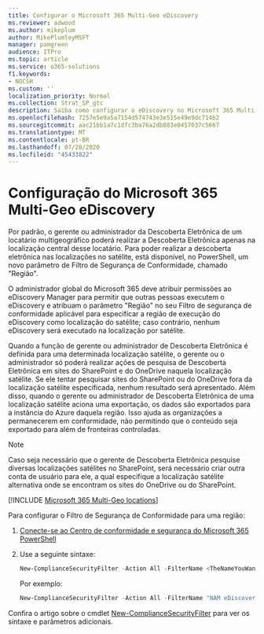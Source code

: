 ```yaml
---
title: Configurar o Microsoft 365 Multi-Geo eDiscovery
ms.reviewer: adwood
ms.author: mikeplum
author: MikePlumleyMSFT
manager: pamgreen
audience: ITPro
ms.topic: article
ms.service: o365-solutions
f1.keywords:
- NOCSH
ms.custom: ''
localization_priority: Normal
ms.collection: Strat_SP_gtc
description: Saiba como configurar o eDiscovery no Microsoft 365 Multi-Geo.
ms.openlocfilehash: 7257e5e9a5a7154d574743e3e515e49e9dc714b2
ms.sourcegitcommit: aac21bb1a7c1dfc3ba76a2db883e0457037c5667
ms.translationtype: MT
ms.contentlocale: pt-BR
ms.lasthandoff: 07/28/2020
ms.locfileid: "45433822"
---
```

# <a name="microsoft-365-multi-geo-ediscovery-configuration"></a>Configuração do Microsoft 365 Multi-Geo eDiscovery

Por padrão, o gerente ou administrador da Descoberta Eletrônica de um locatário multigeográfico poderá realizar a Descoberta Eletrônica apenas na localização central desse locatário. Para poder realizar a descoberta eletrônica nas localizações no satélite, está disponível, no PowerShell, um novo parâmetro de Filtro de Segurança de Conformidade, chamado "Região".

O administrador global do Microsoft 365 deve atribuir permissões ao eDiscovery Manager para permitir que outras pessoas executem o eDiscovery e atribuam o parâmetro "Região" no seu Filtro de segurança de conformidade aplicável para especificar a região de execução do eDiscovery como localização do satélite; caso contrário, nenhum eDiscovery será executado na localização por satélite.

Quando a função de gerente ou administrador de Descoberta Eletrônica é definida para uma determinada localização satélite, o gerente ou o administrador só poderá realizar ações de pesquisa de Descoberta Eletrônica em sites do SharePoint e do OneDrive naquela localização satélite. Se ele tentar pesquisar sites do SharePoint ou do OneDrive fora da localização satélite especificada, nenhum resultado será apresentado. Além disso, quando o gerente ou administrador de Descoberta Eletrônica de uma localização satélite aciona uma exportação, os dados são exportados para a instância do Azure daquela região. Isso ajuda as organizações a permanecerem em conformidade, não permitindo que o conteúdo seja exportado para além de fronteiras controladas.

> [!NOTE]
> Caso seja necessário que o gerente de Descoberta Eletrônica pesquise diversas localizações satélites no SharePoint, será necessário criar outra conta de usuário para ele, a qual especifique a localização satélite alternativa onde se encontram os sites do OneDrive ou do SharePoint.

[!INCLUDE [Microsoft 365 Multi-Geo locations](includes/office-365-multi-geo-locations.md)]

Para configurar o Filtro de Segurança de Conformidade para uma região:

1. [Conecte-se ao Centro de conformidade e segurança do Microsoft 365 PowerShell](https://docs.microsoft.com/powershell/exchange/office-365-scc/connect-to-scc-powershell/connect-to-scc-powershell)

2. Use a seguinte sintaxe:

   ```powershell
   New-ComplianceSecurityFilter -Action All -FilterName <TheNameYouWantToAssign> -Region <RegionValue> -Users <UserPrincipalName>
   ```

   Por exemplo:

   ```powershell
   New-ComplianceSecurityFilter -Action All -FilterName "NAM eDiscovery Managers" -Region NAM -Users adwood@contoso.onmicrosoft.com
   ```

Confira o artigo sobre o cmdlet [New-ComplianceSecurityFilter](https://docs.microsoft.com/powershell/module/exchange/policy-and-compliance-content-search/new-compliancesecurityfilter) para ver os sintaxe e parâmetros adicionais.
